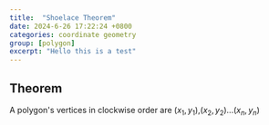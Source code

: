 ```yaml
---
title:  "Shoelace Theorem"
date: 2024-6-26 17:22:24 +0800
categories: coordinate geometry
group: [polygon]
excerpt: "Hello this is a test"
---
```


## Theorem

A polygon's vertices in clockwise order are ($x_1,y_1$),($x_2,y_2$)...($x_n,y_n$)


